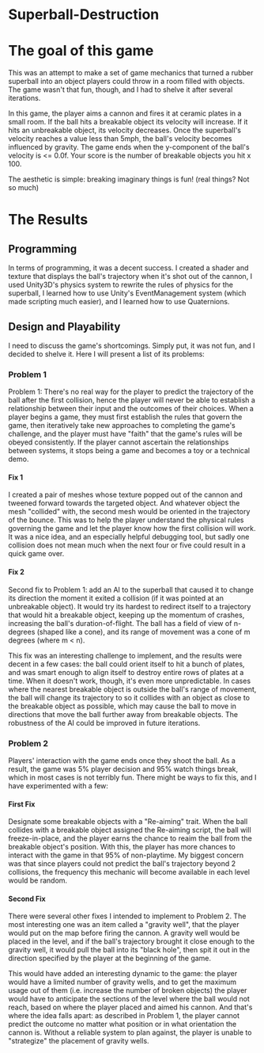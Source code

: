 # Superball-Destruction

<h1>The goal of this game</h1>

This was an attempt to make a set of game mechanics that turned a rubber superball into an object players could throw in a room filled with objects. The game wasn't that fun, though, and I had to shelve it after several iterations.

In this game, the player aims a cannon and fires it at ceramic plates in a small room. If the ball hits a breakable object its velocity will increase. If it hits an unbreakable object, its velocity decreases. Once the superball's velocity reaches a value less than 5mph, the ball's velocity becomes influenced by gravity. The game ends when the y-component of the ball's velocity is <= 0.0f. Your score is the number of breakable objects you hit x 100.

The aesthetic is simple: breaking imaginary things is fun! (real things? Not so much)

<h1>The Results</h1>

<h2>Programming</h2>

In terms of programming, it was a decent success. I created a shader and texture that displays the ball's trajectory when it's shot out of the cannon, I used Unity3D's physics system to rewrite the rules of physics for the superball, I learned how to use Unity's EventManagement system (which made scripting much easier), and I learned how to use Quaternions.

<h2>Design and Playability</h2>

I need to discuss the game's shortcomings. Simply put, it was not fun, and I decided to shelve it. Here I will present a list of its problems:

<h3>Problem 1</h3>

Problem 1: There's no real way for the player to predict the trajectory of the ball after the first collision, hence the player will never be able to establish a relationship between their input and the outcomes of their choices. When a player begins a game, they must first establish the rules that govern the game, then iteratively take new approaches to completing the game's challenge, and the player must have "faith" that the game's rules will be obeyed consistently. If the player cannot ascertain the relationships between systems, it stops being a game and becomes a toy or a technical demo.

<h4>Fix 1</h4>

I created a pair of meshes whose texture popped out of the cannon and tweened forward towards the targeted object. And whatever object the mesh "collided" with, the second mesh would be oriented in the trajectory of the bounce. This was to help the player understand the physical rules governing the game and let the player know how the first collision will work. It was a nice idea, and an especially helpful debugging tool, but sadly one collision does not mean much when the next four or five could result in a quick game over.

<h4>Fix 2</h4>

Second fix to Problem 1: add an AI to the superball that caused it to change its direction the moment it exited a collision (if it was pointed at an unbreakable object). It would try its hardest to redirect itself to a trajectory that would hit a breakable object, keeping up the momentum of crashes, increasing the ball's duration-of-flight. The ball has a field of view of n-degrees (shaped like a cone), and its range of movement was a cone of m degrees (where m < n).

This fix was an interesting challenge to implement, and the results were decent in a few cases: the ball could orient itself to hit a bunch of plates, and was smart enough to align itself to destroy entire rows of plates at a time. When it doesn't work, though, it's even more unpredictable. In cases where the nearest breakable object is outside the ball's range of movement, the ball will change its trajectory to so it collides with an object as close to the breakable object as possible, which may cause the ball to move in directions that move the ball further away from breakable objects. The robustness of the AI could be improved in future iterations.

<h3>Problem 2</h3>

Players' interaction with the game ends once they shoot the ball. As a result, the game was 5% player decision and 95% watch things break, which in most cases is not terribly fun. There might be ways to fix this, and I have experimented with a few:

<h4>First Fix</h4>

Designate some breakable objects with a "Re-aiming" trait. When the ball collides with a breakable object assigned the Re-aiming script, the ball will freeze-in-place, and the player earns the chance to reaim the ball from the breakable object's position. With this, the player has more chances to interact with the game in that 95% of non-playtime. My biggest concern was that since players could not predict the ball's trajectory beyond 2 collisions, the frequency this mechanic will become available in each level would be random.

<h4>Second Fix</h4>

There were several other fixes I intended to implement to Problem 2. The most interesting one was an item called a "gravity well", that the player would put on the map before firing the cannon. A gravity well would be placed in the level, and if the ball's trajectory brought it close enough to the gravity well, it would pull the ball into its "black hole", then spit it out in the direction specified by the player at the beginning of the game.

This would have added an interesting dynamic to the game: the player would have a limited number of gravity wells, and to get the maximum usage out of them (i.e. increase the number of broken objects) the player would have to anticipate the sections of the level where the ball would not reach, based on where the player placed and aimed his cannon. And that's where the idea falls apart: as described in Problem 1, the player cannot predict the outcome no matter what position or in what orientation the cannon is. Without a reliable system to plan against, the player is unable to "strategize" the placement of gravity wells.
